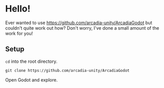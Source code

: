 # Hello!

Ever wanted to use https://github.com/arcadia-unity/ArcadiaGodot but couldn't quite work out how? Don't worry, I've done a small amount of the work for you!

## Setup

`cd` into the root directory.

`git clone https://github.com/arcadia-unity/ArcadiaGodot`

Open Godot and explore.